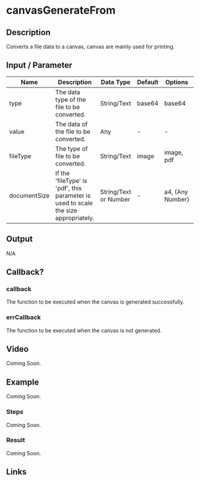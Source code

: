 # canvasGenerateFrom

## Description

Converts a file data to a canvas, canvas are mainly used for printing.

## Input / Parameter

| Name | Description | Data Type | Default | Options | Required |
| ------ | ------ | ------ | ------ | ------ | ------ |
| type | The data type of the file to be converted. | String/Text | base64 | base64 | No |
| value | The data of the file to be converted. | Any | - | - | Yes | 
| fileType | The type of file to be converted. | String/Text | image | image, pdf | No | 
| documentSize | If the 'fileType' is 'pdf', this parameter is used to scale the size appropriately. | String/Text or Number | - | a4, {Any  Number} | No | 

<!-- | callback | When the function was triggered successfully. | Function List | No | -->
<!-- | errorCallback | When the function trigger failed successfully. | Function List | No | -->

## Output

N/A

## Callback?

### callback

The function to be executed when the canvas is generated successfully.

### errCallback

The function to be executed when the canvas is not generated.

## Video

Coming Soon.

<!-- Format: [![Video]({image-path}?raw=true)]({url-link}) -->

## Example

Coming Soon.

<!-- Share a scenario, like a user requirements. -->

### Steps

Coming Soon.

<!-- Show the steps and share some screenshots.

1. .....

Format: ![]({image-path}?raw=true) -->

### Result

Coming Soon.

<!-- Explain the output.

Format: ![]({image-path}?raw=true) -->

## Links
